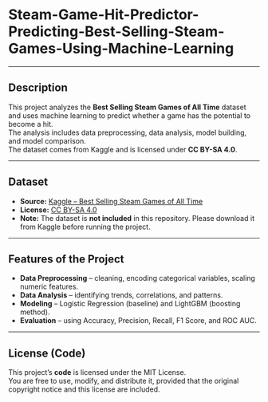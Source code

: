 # Steam-Game-Hit-Predictor-Predicting-Best-Selling-Steam-Games-Using-Machine-Learning

---

## Description
This project analyzes the **Best Selling Steam Games of All Time** dataset and uses machine learning to predict whether a game has the potential to become a hit.  
The analysis includes data preprocessing, data analysis, model building, and model comparison.  
The dataset comes from Kaggle and is licensed under **CC BY-SA 4.0**.

---

## Dataset
- **Source:** [Kaggle – Best Selling Steam Games of All Time](https://www.kaggle.com/datasets/hbugrae/best-selling-steam-games-of-all-time/data)  
- **License:** [CC BY-SA 4.0](https://creativecommons.org/licenses/by-sa/4.0/)  
- **Note:** The dataset is **not included** in this repository. Please download it from Kaggle before running the project.

---

## Features of the Project
- **Data Preprocessing** – cleaning, encoding categorical variables, scaling numeric features.
- **Data Analysis** – identifying trends, correlations, and patterns.
- **Modeling** – Logistic Regression (baseline) and LightGBM (boosting method).
- **Evaluation** – using Accuracy, Precision, Recall, F1 Score, and ROC AUC.

---

## License (Code)

This project’s **code** is licensed under the MIT License.  
You are free to use, modify, and distribute it, provided that the original copyright
notice and this license are included.
